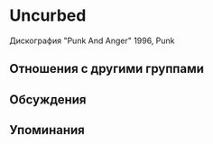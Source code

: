# Uncurbed

Дискография
"Punk And Anger" 1996, Punk

## Отношения с другими группами


## Обсуждения


## Упоминания

